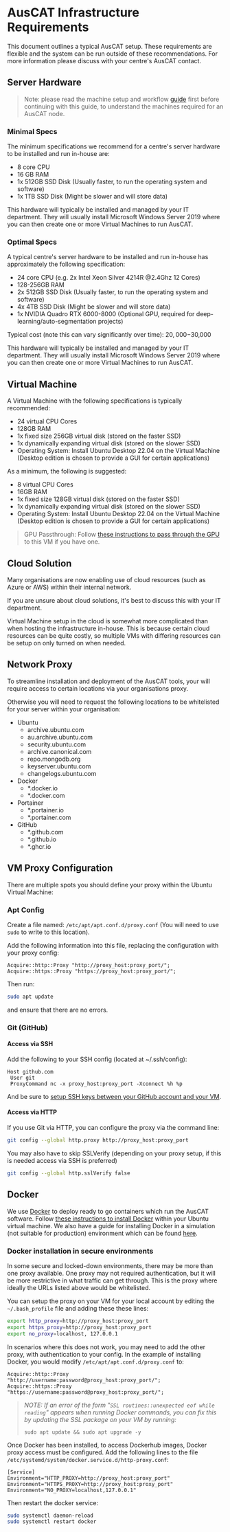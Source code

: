 # AusCAT Infrastructure Requirements

This document outlines a typical AusCAT setup. These requirements are flexible and the system can be run outside of these recommendations. For more information please discuss with your centre's AusCAT contact.

## Server Hardware
> Note: please read the machine setup and workflow [guide](WORKFLOW.md) first before continuing with this guide, to understand the machines required for an AusCAT node.

### Minimal Specs 
The minimum specifications we recommend for a centre's server hardware to be installed and run in-house are:

- 8 core CPU
- 16 GB RAM
- 1x 512GB SSD Disk (Usually faster, to run the operating system and software)
- 1x 1TB SSD Disk (Might be slower and will store data)

This hardware will typically be installed and managed by your IT department. They will usually install Microsoft Windows Server 2019 where you can then create one or more Virtual Machines to run AusCAT.

### Optimal Specs
A typical centre's server hardware to be installed and run in-house has approximately the following specification:

- 24 core CPU (e.g. 2x Intel Xeon Silver 4214R @2.4Ghz 12 Cores)
- 128-256GB RAM
- 2x 512GB SSD Disk (Usually faster, to run the operating system and software)
- 4x 4TB SSD Disk (Might be slower and will store data)
- 1x NVIDIA Quadro RTX 6000-8000 (Optional GPU, required for deep-learning/auto-segmentation projects)

Typical cost (note this can vary significantly over time): $20,000-$30,000

This hardware will typically be installed and managed by your IT department. They will usually install Microsoft Windows Server 2019 where you can then create one or more Virtual Machines to run AusCAT.

## Virtual Machine

A Virtual Machine with the following specifications is typically recommended:

- 24 virtual CPU Cores
- 128GB RAM
- 1x fixed size 256GB virtual disk (stored on the faster SSD)
- 1x dynamically expanding virtual disk (stored on the slower SSD)
- Operating System: Install Ubuntu Desktop 22.04 on the Virtual Machine (Desktop edition is chosen to provide a GUI for certain applications)

As a minimum, the following is suggested:

- 8 virtual CPU Cores
- 16GB RAM
- 1x fixed size 128GB virtual disk (stored on the faster SSD)
- 1x dynamically expanding virtual disk (stored on the slower SSD)
- Operating System: Install Ubuntu Desktop 22.04 on the Virtual Machine (Desktop edition is chosen to provide a GUI for certain applications)

> GPU Passthrough: Follow [these instructions to pass through the GPU](https://docs.microsoft.com/en-us/windows-server/virtualization/hyper-v/deploy/deploying-graphics-devices-using-dda?source=recommendations) to this VM if you have one.

## Cloud Solution

Many organisations are now enabling use of cloud resources (such as Azure or AWS) within their internal network.

If you are unsure about cloud solutions, it's best to discuss this with your IT department.

Virtual Machine setup in the cloud is somewhat more complicated than when hosting the infrastructure in-house. This is because certain cloud resources can be quite costly, so multiple VMs with differing resources can be setup on only turned on when needed.

## Network Proxy

To streamline installation and deployment of the AusCAT tools, your will require access to certain locations via your organisations proxy.

Otherwise you will need to request the following locations to be whitelisted for your server within your organisation:

- Ubuntu
  - archive.ubuntu.com
  - au.archive.ubuntu.com
  - security.ubuntu.com
  - archive.canonical.com
  - repo.mongodb.org
  - keyserver.ubuntu.com
  - changelogs.ubuntu.com
- Docker
  - *.docker.io
  - *.docker.com
- Portainer
  - *.portainer.io
  - *.portainer.com
- GitHub
  - *.github.com
  - *.github.io
  - *.ghcr.io

## VM Proxy Configuration

There are multiple spots you should define your proxy within the Ubuntu Virtual Machine:

### Apt Config

Create a file named: `/etc/apt/apt.conf.d/proxy.conf` (You will need to use `sudo` to write to this location).

Add the following information into this file, replacing the configuration with your proxy config:

```text
Acquire::http::Proxy "http://proxy_host:proxy_port/";
Acquire::https::Proxy "https://proxy_host:proxy_port/";
```

Then run:

```bash
sudo apt update
```

and ensure that there are no errors.

### Git (GitHub)

#### Access via SSH

Add the following to your SSH config (located at ~/.ssh/config):

```text
Host github.com 
 User git 
 ProxyCommand nc -x proxy_host:proxy_port -Xconnect %h %p
```

And be sure to [setup SSH keys between your GitHub account and your VM](https://docs.github.com/en/authentication/connecting-to-github-with-ssh).

#### Access via HTTP

If you use Git via HTTP, you can configure the proxy via the command line:

```bash
git config --global http.proxy http://proxy_host:proxy_port
```

You may also have to skip SSLVerify (depending on your proxy setup, if this is needed access via SSH is preferred)

```bash
git config --global http.sslVerify false
```

## Docker

We use [Docker](https://www.docker.com/) to deploy ready to go containers which run the AusCAT software. Follow [these instructions to install Docker](https://docs.docker.com/engine/install/ubuntu/) within your Ubuntu virtual machine. We also have a guide for installing Docker in a simulation (not suitable for production)  environment which can be found [here](../simulation/DOCKER_PORTAINER.md#install-docker).

### Docker installation in secure environments

In some secure and locked-down environments, there may be more than one proxy available. One proxy may not required authentication, but it will be more restrictive in what traffic can get through. This is the proxy where ideally the URLs listed above would be whitelisted.

You can setup the proxy on your VM for your local account by editing the ```~/.bash_profile``` file and adding these these lines:

```bash
export http_proxy=http://proxy_host:proxy_port
export https_proxy=http://proxy_host:proxy_port
export no_proxy=localhost, 127.0.0.1
```

In scenarios where this does not work, you may need to add the other proxy, with authentication to your config. In the example of installing Docker, you would modify `/etc/apt/apt.conf.d/proxy.conf` to:

```text
Acquire::http::Proxy "http://username:password@proxy_host:proxy_port/";
Acquire::https::Proxy "https://username:password@proxy_host:proxy_port/";
```


> *NOTE: If an error of the form "```SSL routines::unexpected eof while reading```" appears when running Docker commands, you can fix this by updating the SSL package  on your VM by running:*
> ```
> sudo apt update && sudo apt upgrade -y
> ```

Once Docker has been installed, to access Dockerhub images, Docker proxy access must be configured. Add the following lines to the file ```/etc/systemd/system/docker.service.d/http-proxy.conf```:
```
[Service]
Environment="HTTP_PROXY=http://proxy_host:proxy_port"
Environment="HTTPS_PROXY=http://proxy_host:proxy_port"
Environment="NO_PROXY=localhost,127.0.0.1"
```

Then restart the docker service:
```bash
sudo systemctl daemon-reload
sudo systemctl restart docker
```


